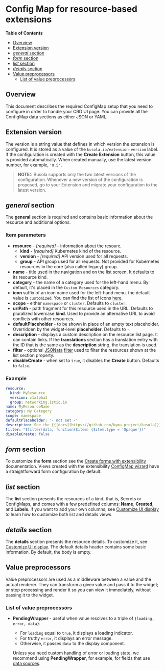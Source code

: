 # Config Map for resource-based extensions

**Table of Contents**

- [Overview](#overview)
- [Extension version](#extension-version)
- [_general_ section](#general-section)
- [_form_ section](#form-section)
- [_list_ section](#list-section)
- [_details_ section](#details-section)
- [Value preprocessors](#value-preprocessors)
  - [List of value preprocessors](#list-of-value-preprocessors)

## Overview

This document describes the required ConfigMap setup that you need to configure in order to handle your CRD UI page.
You can provide all the ConfigMap data sections as either JSON or YAML.

## Extension version

The version is a string value that defines in which version the extension is configured. It is stored as a value of the `busola.io/extension-version` label. If the configuration is created with the **Create Extension** button, this value is provided automatically. When created manually, use the latest version number, for example, `'0.5'`.

> **NOTE:**: Busola supports only the two latest versions of the configuration. Whenever a new version of the configuration is proposed, go to your Extension and migrate your configuration to the latest version.

## _general_ section

The **general** section is required and contains basic information about the resource and additional options.

### Item parameters

- **resource** - _[required]_ - information about the resoure.
  - **kind** - _[required]_ Kubernetes kind of the resource.
  - **version** - _[required]_ API version used for all requests.
  - **group** - API group used for all requests. Not provided for Kubernetes resources in the core (also called legacy) group.
- **name** - title used in the navigation and on the list screen. It defaults to its resource kind.
- **category** - the name of a category used for the left-hand menu. By default, it's placed in the `Custom Resources` category.
- **icon** suffix of an icon name used for the left-hand menu. the default value is `customized`. You can find the list of icons [here](https://sap.github.io/fundamental-react/?path=/docs/component-api-icon--primary).
- **scope** - either `namespace` or `cluster`. Defaults to `cluster`.
- **urlPath** - path fragment for this resource used in the URL. Defaults to pluralized lowercase **kind**. Used to provide an alternative URL to avoid conflicts with other resources.
- **defaultPlaceholder** - to be shown in place of an empty text placeholder. Overridden by the widget-level **placeholder**. Defaults to `-`.
- **description** - displays a custom description on the resource list page. It can contain links. If the **translations** section has a translation entry with the ID that is the same as the **description** string, the translation is used.
- **filter** - optional [JSONata](https://docs.jsonata.org/overview.html) [filter](https://docs.jsonata.org/higher-order-functions#filter) used to filter the resources shown at the list section property.
- **disableCreate** - when set to `true`, it disables the **Create** button. Defaults to `false`.

### Example

```yaml
resource:
  kind: MyResource
  version: v1alpha3
  group: networking.istio.io
name: MyResourceName
category: My Category
scope: namespace
defaultPlaceholder: '- not set -'
description: See the {{[docs](https://github.com/kyma-project/busola)}} for more information.
filter: "$filter(data, function($item) {$item.type = 'Opaque'})"
disableCreate: false
```

## _form_ section

To customize the **form** section see the [Create forms with extensibility](form-section.md) documentation.
Views created with the extensibility [ConfigMap wizard](README.md) have a straightforward form configuration by default.

## _list_ section

The **list** section presents the resources of a kind, that is, Secrets or ConfigMaps, and comes with a few predefined columns: **Name**, **Created**, and **Labels**.
If you want to add your own columns, see [Customize UI display](display-section.md) to learn how to customize both list and details views.

## _details_ section

The **details** section presents the resource details. To customize it, see [Customize UI display](display-section.md). The default details header contains some basic information. By default, the body is empty.

## Value preprocessors

Value preprocessors are used as a middleware between a value and the actual renderer. They can transform a given value and pass it to the widget; or stop processing and render it so you can view it immediately, without passing it to the widget.

### List of value preprocessors

- **PendingWrapper** - useful when value resolves to a triple of `{loading, error, data}`:

  - For `loading` equal to `true`, it displays a loading indicator.
  - For truthy `error`, it displays an error message.
  - Otherwise, it passes `data` to the display component.

  Unless you need custom handling of error or loading state, we recommend using **PendingWrapper**, for example, for fields that use [data sources](datasources-section.md).
